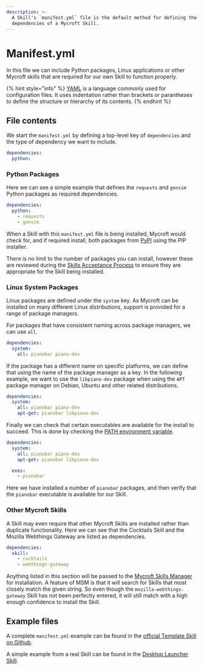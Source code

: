```yaml
---
description: >-
  A Skill's `manifest.yml` file is the default method for defining the
  dependencies of a Mycroft Skill.
---
```


# Manifest.yml

In this file we can include Python packages, Linux applications or other Mycroft skills that are required for our own Skill to function properly.

{% hint style="info" %}
[YAML](https://en.wikipedia.org/wiki/YAML) is a language commonly used for configuration files. It uses indentation rather than brackets or parantheses to define the structure or hierarchy of its contents.
{% endhint %}

## File contents

We start the `manifest.yml` by defining a top-level key of `dependencies` and the type of dependency we want to include.

```YAML
dependencies:
  python:
```

### Python Packages

Here we can see a simple example that defines the `requests` and `gensim` Python packages as required dependencies.

```YAML
dependencies:
  python:
    - requests
    - gensim
```

When a Skill with this `manifest.yml` file is being installed, Mycroft would check for, and if required install, both packages from [PyPI](https://pypi.org/) using the PIP installer.

There is no limit to the number of packages you can install, however these are reviewed during the [Skills Acceptance Process](../marketplace-submission/skills-acceptance-process/README.md) to ensure they are appropriate for the Skill being installed.

### Linux System Packages

Linux packages are defined under the `system` key. As Mycroft can be installed on many different Linux distributions, support is provided for a range of package managers.

For packages that have consistent naming across package managers, we can use `all`.
```YAML
dependencies:
  system:
    all: pianobar piano-dev
```

If the package has a different name on specific platforms, we can define that using the name of the package manager as a key. In the following example, we want to use the `libpiano-dev` package when using the `APT` package manager on Debian, Ubuntu and other related distributions.

```YAML
dependencies:
  system:
    all: pianobar piano-dev
    apt-get: pianobar libpiano-dev  
```

Finally we can check that certain executables are available for the install to succeed. This is done by checking the [PATH environment variable](http://www.linfo.org/path_env_var.html).

```YAML
dependencies:
  system:
    all: pianobar piano-dev
    apt-get: pianobar libpiano-dev  

  exes:
    - pianobar
```

Here we have installed a number of `pianobar` packages, and then verify that the `pianobar` executable is available for our Skill.

### Other Mycroft Skills

A Skill may even require that other Mycroft Skills are installed rather than duplicate functionality. Here we can see that the Cocktails Skill and the Mozilla Webthings Gateway are listed as dependencies.

```YAML
dependencies:
  skill:
    - cocktails
    - webthings-gateway
```

Anything listed in this section will be passed to the [Mycroft Skills Manager](../../mycroft-technologies/mycroft-core/msm) for installation. A feature of MSM is that it will search for Skills that most closely match the given string. So even though the `mozilla-webthings-gateway` Skill has not been perfectly entered, it will still match with a high enough confidence to install the Skill.

## Example files

A complete `manifest.yml` example can be found in the [official Template Skill on Github](https://github.com/MycroftAI/mycroft-skills/blob/19.08/00__skill_template/manifest.yml).

A simple example from a real Skill can be found in the [Desktop Launcher Skill](https://github.com/MycroftAI/skill-desktop-launcher/blob/19.02/manifest.yml).
